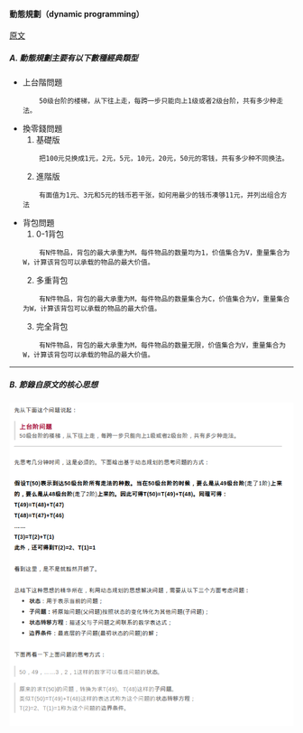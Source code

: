 #### 動態規劃（dynamic programming）
[原文](https://mp.weixin.qq.com/s?__biz=MzUxMzg1NTI5Nw==&mid=2247484061&idx=1&sn=b663cdc708d6fa02c764bc6a13f20b8e&chksm=f94f98b3ce3811a50461a34286526a9825f2d50debc6fff876688315857af539cbf7a1b714c7&scene=21#wechat_redirect)

##### A. 動態規劃主要有以下數種經典類型
- 上台階問題
    ```
        50级台阶的楼梯，从下往上走，每跨一步只能向上1级或者2级台阶，共有多少种走法。
    ```
- 換零錢問題
    1. 基礎版
    ```
        把100元兑换成1元，2元，5元，10元，20元，50元的零钱，共有多少种不同换法。
    ```
    2. 進階版
    ```
        有面值为1元、3元和5元的钱币若干张，如何用最少的钱币凑够11元，并列出组合方法
    ```
- 背包問題
    1. 0-1背包
    ```
        有N件物品，背包的最大承重为M，每件物品的数量均为1，价值集合为V，重量集合为W，计算该背包可以承载的物品的最大价值。
    ```
    2. 多重背包
    ```
        有N件物品，背包的最大承重为M，每件物品的数量集合为C，价值集合为V，重量集合为W，计算该背包可以承载的物品的最大价值。
    ```
    3. 完全背包
    ```
        有N件物品，背包的最大承重为M，每件物品的数量无限，价值集合为V，重量集合为W，计算该背包可以承载的物品的最大价值。
    ```

---

##### B. 節錄自原文的核心思想

![](./figure1.jpg)
